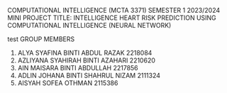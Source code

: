 COMPUTATIONAL INTELLIGENCE (MCTA 3371) SEMESTER 1 2023/2024
MINI PROJECT
TITLE: INTELLIGENCE  HEART RISK PREDICTION USING COMPUTATIONAL INTELLIGENCE (NEURAL NETWORK)

test
GROUP MEMBERS
1. ALYA SYAFINA BINTI ABDUL RAZAK 2218084
2. AZLIYANA SYAHIRAH BINTI AZAHARI 2210620
3. AIN MAISARA BINTI ABDULLAH 2217856
4. ADLIN JOHANA BINTI SHAHRUL NIZAM 2111324
5. AISYAH SOFEA OTHMAN 2115386
